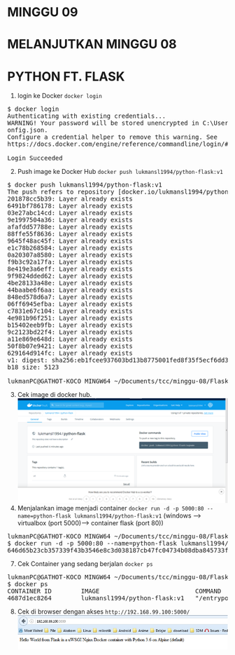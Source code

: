 # MINGGU 09
# MELANJUTKAN MINGGU 08   
# PYTHON FT. FLASK 

1. login ke Docker `docker login`  
<pre>
$ docker login
Authenticating with existing credentials...
WARNING! Your password will be stored unencrypted in C:\Users\lukmanPC\.docker\c
onfig.json.
Configure a credential helper to remove this warning. See
https://docs.docker.com/engine/reference/commandline/login/#credentials-store

Login Succeeded
</pre>  
2. Push image ke Docker Hub  `docker push lukmansl1994/python-flask:v1`  
<pre>
$ docker push lukmansl1994/python-flask:v1
The push refers to repository [docker.io/lukmansl1994/python-flask]
201878cc5b39: Layer already exists
6491bf786178: Layer already exists
03e27abc14cd: Layer already exists
9e1997504a36: Layer already exists
afafdd57788e: Layer already exists
88ffe55f8636: Layer already exists
9645f48ac45f: Layer already exists
e1c78b268584: Layer already exists
0a20307a8580: Layer already exists
f9b3c92a17fa: Layer already exists
8e419e3a6eff: Layer already exists
9f9824dded62: Layer already exists
4be28133a48e: Layer already exists
44baabe6f6aa: Layer already exists
848ed578d6a7: Layer already exists
06ff6945efba: Layer already exists
c7831e67c104: Layer already exists
4e981b96f251: Layer already exists
b15402eeb9fb: Layer already exists
9c2123bd22f4: Layer already exists
a11e869e648d: Layer already exists
50f8b07e9421: Layer already exists
629164d914fc: Layer already exists
v1: digest: sha256:eb1fcee937603bd13b8775001fed8f35f5ecf6dd3dddc44d9be291f677d2d
b18 size: 5123

lukmanPC@GATHOT-KOCO MINGW64 ~/Documents/tcc/minggu-08/FlaskApp (master)
</pre>  
3. Cek image di docker hub.     
![9](images/1.png)  
6. Menjalankan image menjadi container  `docker run -d -p 5000:80 --name=python-flask lukmansl1994/python-flask:v1` (windows --> virtualbox (port 5000)--> container flask (port 80))  
<pre>
lukmanPC@GATHOT-KOCO MINGW64 ~/Documents/tcc/minggu-08/FlaskApp (master)
$ docker run -d -p 5000:80 --name=python-flask lukmansl1994/python-flask:v1
646d65b23cb357339f43b3546e8c3d038187cb47fc04734b08dba845733ffd35
</pre>  
7. Cek Container yang sedang berjalan `docker ps`  
<pre>
lukmanPC@GATHOT-KOCO MINGW64 ~/Documents/tcc/minggu-08/FlaskApp (master)
$ docker ps
CONTAINER ID        IMAGE                          COMMAND                  CREATED             STATUS              PORTS                           NAMES
4687d1ec8264        lukmansl1994/python-flask:v1   "/entrypoint.sh /sta…"   2 minutes ago       Up 2 minutes        443/tcp, 0.0.0.0:5000->80/tcp   python-flask
</pre>  
8. Cek di browser dengan akses `http://192.168.99.100:5000/`  
![9](images/2.png)  


















